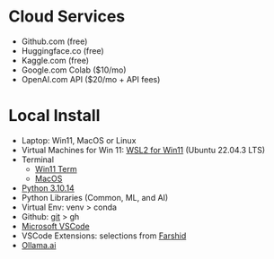# Cloud Services

* Github.com (free)
* Huggingface.co (free)
* Kaggle.com (free)
* Google.com Colab ($10/mo)
* OpenAI.com API ($20/mo + API fees)

# Local Install

* Laptop: Win11, MacOS or Linux
* Virtual Machines for Win 11: [WSL2 for Win11](https://learn.microsoft.com/en-us/windows/wsl/install) (Ubuntu 22.04.3 LTS)
* Terminal 
  * [Win11 Term](https://apps.microsoft.com/detail/9n0dx20hk701?launch=true&mode=full&hl=en-us&gl=us&ocid=bingwebsearch)
  * [MacOS](https://iterm2.com/)
* [Python 3.10.14](https://www.python.org/downloads/release/python-31014/)
* Python Libraries (Common, ML, and AI)
* Virtual Env: venv > conda
* Github: [git](https://git-scm.com/downloads) > gh
* [Microsoft VSCode](https://code.visualstudio.com/Download)
* VSCode Extensions: selections from [Farshid](https://marketplace.visualstudio.com/items?itemName=vscode-extensions-farshid.vscode-extensions-farshid)
* [Ollama.ai](https://ollama.com/)